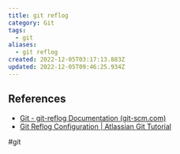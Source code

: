 ```yaml
---
title: git reflog
category: Git
tags:
  - git
aliases:
  - git reflog
created: 2022-12-05T03:17:13.883Z
updated: 2022-12-05T09:46:25.934Z
---
```


## References

- [Git - git-reflog Documentation (git-scm.com)](https://git-scm.com/docs/git-reflog)
- [Git Reflog Configuration | Atlassian Git Tutorial](https://www.atlassian.com/git/tutorials/rewriting-history/git-reflog)

#git
